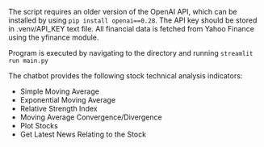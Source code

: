 
The script requires an older version of the OpenAI API, which can be installed by using `pip install openai==0.28`. The API key should be stored in .venv/API_KEY text file.
All financial data is fetched from Yahoo Finance using the yfinance module.

Program is executed by navigating to the directory and running `streamlit run main.py`

The chatbot provides the following stock technical analysis indicators:
* Simple Moving Average
* Exponential Moving Average
* Relative Strength Index
* Moving Average Convergence/Divergence
* Plot Stocks
* Get Latest News Relating to the Stock
